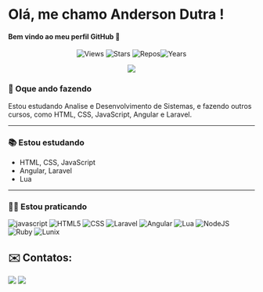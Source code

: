 # Olá, me chamo Anderson Dutra ! 
#### Bem vindo ao meu perfil GitHub 👋
<p align="center">
  <img src="https://komarev.com/ghpvc/?username=andersondutracun&label=Views" alt="Views">
  <img alt="Stars" src="https://img.shields.io/github/stars/andersondutracun?label=Stars">
  <img src="https://badges.pufler.dev/repos/andersondutracun" alt="Repos"><img src="https://badges.pufler.dev/years/andersondutracun" alt="Years">
</p>

<div align="center">
  <img src="https://media3.giphy.com/media/qgQUggAC3Pfv687qPC/giphy.gif">
</div>
<!--### 🌱 Oque eu já fiz?

<!-- see https://github.com/anuraghazra/github-readme-stats -->
<!--<div align="center">
<!--  <img height="150.5em" src="https://github-readme-stats.vercel.app/api?username=andersondutracun&show_icons=true&count_private=true&include_all_commits=true&hide_border=true&hide_title=true&border_radius=0" <!--alt="Github Stats">
<!--  <img height="150.5em" src="https://github-readme-stats.vercel.app/api/top-langs/?username=andersondutracun&layout=compact&langs_count=10&hide_border=true&hide_title=true&border_radius=0" alt="Top Langs">
<!--</div>

<!-- see https://ashutosh00710.github.io/github-readme-activity-graph/ -->
<!--<div align="center">
<!--<img width="843em" src="https://github-readme-activity-graph.vercel.app/graph?username=andersondutracun&bg_color=ffcfe9&color=9e4c98&line=9e4c98&point=403d3d&area=true&hide_border=true">
<!--</div>-->

### 🔨 Oque ando fazendo

Estou estudando Analise e Desenvolvimento de Sistemas, e fazendo outros cursos, como HTML, CSS, JavaScript, Angular e Laravel.

---

### 📚 Estou estudando

* HTML, CSS, JavaScript
* Angular, Laravel
* Lua

---

### 👨‍💻 Estou praticando

![javascript](https://img.shields.io/badge/Javascript-F7DF1E?style=flat&logo=javascript&logoColor=1d1d1d)
![HTML5](https://img.shields.io/badge/-HTML5-E44D26?style=flat&logo=HTML5&logoColor=1d1d1d)
![CSS](https://img.shields.io/badge/-CSS-000000?style=flat&logo=CSS3&logoColor=1d1d1d)
![Laravel](https://img.shields.io/badge/-Laravel-000000?style=flat&logo=laravel&logoColor=1d1d1d)
![Angular](https://img.shields.io/badge/-Angular-000000?style=flat&logo=angular&logoColor=1d1d1d)
![Lua](https://img.shields.io/badge/-Lua-000000?style=flat&logo=lua&logoColor=1d1d1d)
![NodeJS](https://img.shields.io/badge/-NodeJS-000000?style=flat&logo=node.js&logoColor=1d1d1d)
![Ruby](https://img.shields.io/badge/-Ruby-000000?style=flat&logo=ruby&logoColor=1d1d1d)
![Lunix](https://img.shields.io/badge/-Linux-000000?style=flat&logo=lunix&logoColor=1d1d1d)

## ✉️ Contatos:

<div>
<a href = "mailto:anderson.dutra18@gmail.com"><img src="https://img.shields.io/badge/Gmail-D14836?style=for-the-badge&logo=gmail&logoColor=white" target="_blank"></a>
<a href="https://www.linkedin.com/in/anderson-dutra-cuncorda/" target="_blank"><img src="https://img.shields.io/badge/-LinkedIn-%230077B5?style=for-the-badge&logo=linkedin&logoColor=white" target="_blank"></a>   
</div>
          
            
<!--
**andersondutracun/andersondutracun** is a ✨ _special_ ✨ repository because its `README.md` (this file) appears on your GitHub profile.


Here are some ideas to get you started:

- 🔭 I’m currently working on ...
- 🌱 I’m currently learning ...
- 👯 I’m looking to collaborate on ...
- 🤔 I’m looking for help with ...
- 💬 Ask me about ...
- 📫 How to reach me: ...
- 😄 Pronouns: ...
- ⚡ Fun fact: ...
-->
